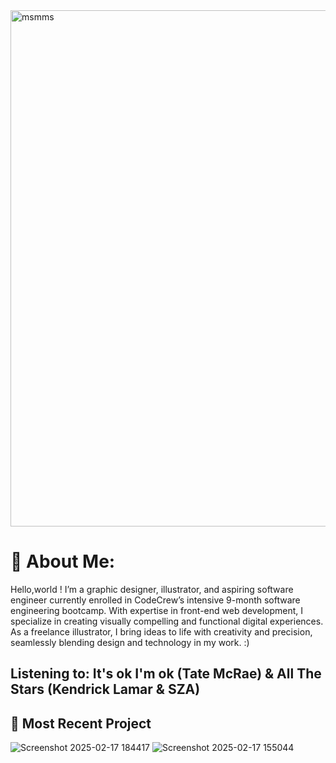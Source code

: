<img width="826" alt="msmms" src="https://github.com/user-attachments/assets/1c5d5b5b-c252-45ab-a9cb-80b8ff26417c" />

# 🌱 About Me:
Hello,world ! I’m a graphic designer, illustrator, and aspiring software engineer currently enrolled in CodeCrew’s intensive 9-month software engineering bootcamp. With expertise in front-end web development, I specialize in creating visually compelling and functional digital experiences. As a freelance illustrator, I bring ideas to life with creativity and precision, seamlessly blending design and technology in my work. :)
 
 ## Listening to: It's ok I'm ok (Tate McRae) & All The Stars (Kendrick Lamar & SZA)

  ## 🌱 Most Recent Project 
![Screenshot 2025-02-17 184417](https://github.com/user-attachments/assets/bfe2dd34-0519-49b0-9c35-d81e11cae0b0)
![Screenshot 2025-02-17 155044](https://github.com/user-attachments/assets/895356c8-c440-4be4-9a58-336d5d80e6ae)

